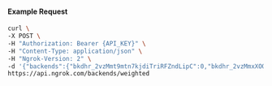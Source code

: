 <!-- Code generated for API Clients. DO NOT EDIT. -->
#### Example Request
```bash
curl \
-X POST \
-H "Authorization: Bearer {API_KEY}" \
-H "Content-Type: application/json" \
-H "Ngrok-Version: 2" \
-d '{"backends":{"bkdhr_2vzMmt9mtn7kjdiTriRFZndLipC":0,"bkdhr_2vzMmxXOQSuNYgLlaisEMnRBxA8":1},"description":"acme weighted","metadata":"{\"environment\": \"staging\"}"}' \
https://api.ngrok.com/backends/weighted
